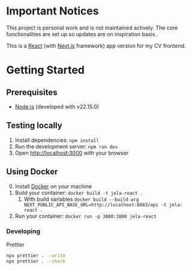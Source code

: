 # Important Notices

This project is personal work and is not maintained actively. The core functionalities are set up so updates are on inspiration basis.

This is a [React](https://react.dev) (with [Next.js](https://nextjs.org) framework) app version for my CV frontend.

# Getting Started

## Prerequisites

- [Node.js](https://nodejs.org/en) (developed with v22.15.0)

## Testing locally

1. Install dependencies: `npm install`
2. Run the development server: `npm run dev`
3. Open [http://localhost:3000](http://localhost:3000) with your browser

## Using Docker

0. Install [Docker](https://www.docker.com/) on your machine
1. Build your container: `docker build -t jela-react .`
   1. With build variables `docker build --build-arg NEXT_PUBLIC_API_BASE_URL=http://localhost:8083/api -t jela-react .`
2. Run your container: `docker run -p 3000:3000 jela-react`

### Developing

Prettier

```bash
npx prettier . --write
npx prettier . --check
```

